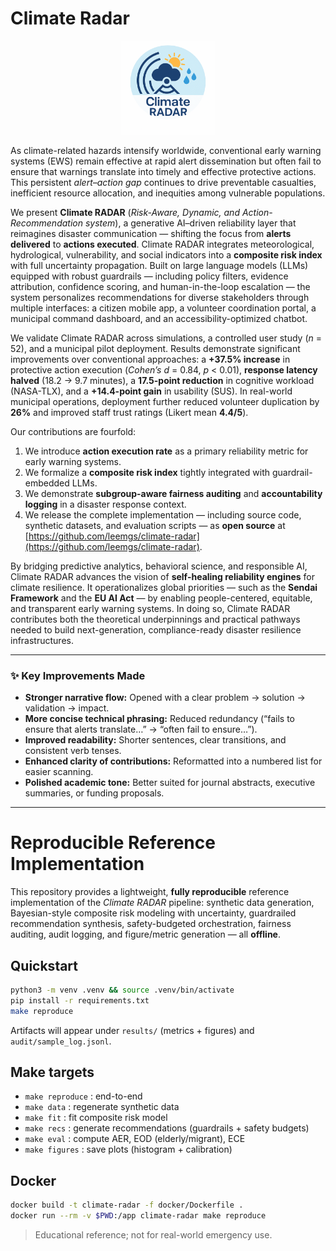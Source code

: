 # Climate Radar

<p align="center">
  <img src=climate-radar-logo.png" alt="Climate RADAR Logo" width="150" height="150">
</p>


As climate-related hazards intensify worldwide, conventional early warning systems (EWS) remain effective at rapid alert dissemination but often fail to ensure that warnings translate into timely and effective protective actions. This persistent *alert–action gap* continues to drive preventable casualties, inefficient resource allocation, and inequities among vulnerable populations.

We present **Climate RADAR** (*Risk-Aware, Dynamic, and Action-Recommendation system*), a generative AI–driven reliability layer that reimagines disaster communication — shifting the focus from **alerts delivered** to **actions executed**. Climate RADAR integrates meteorological, hydrological, vulnerability, and social indicators into a **composite risk index** with full uncertainty propagation. Built on large language models (LLMs) equipped with robust guardrails — including policy filters, evidence attribution, confidence scoring, and human-in-the-loop escalation — the system personalizes recommendations for diverse stakeholders through multiple interfaces: a citizen mobile app, a volunteer coordination portal, a municipal command dashboard, and an accessibility-optimized chatbot.

We validate Climate RADAR across simulations, a controlled user study (*n* = 52), and a municipal pilot deployment. Results demonstrate significant improvements over conventional approaches: a **+37.5% increase** in protective action execution (*Cohen’s d* = 0.84, *p* < 0.01), **response latency halved** (18.2 → 9.7 minutes), a **17.5-point reduction** in cognitive workload (NASA-TLX), and a **+14.4-point gain** in usability (SUS). In real-world municipal operations, deployment further reduced volunteer duplication by **26%** and improved staff trust ratings (Likert mean **4.4/5**).

Our contributions are fourfold:

1. We introduce **action execution rate** as a primary reliability metric for early warning systems.
2. We formalize a **composite risk index** tightly integrated with guardrail-embedded LLMs.
3. We demonstrate **subgroup-aware fairness auditing** and **accountability logging** in a disaster response context.
4. We release the complete implementation — including source code, synthetic datasets, and evaluation scripts — as **open source** at [https://github.com/leemgs/climate-radar](https://github.com/leemgs/climate-radar).

By bridging predictive analytics, behavioral science, and responsible AI, Climate RADAR advances the vision of **self-healing reliability engines** for climate resilience. It operationalizes global priorities — such as the **Sendai Framework** and the **EU AI Act** — by enabling people-centered, equitable, and transparent early warning systems. In doing so, Climate RADAR contributes both the theoretical underpinnings and practical pathways needed to build next-generation, compliance-ready disaster resilience infrastructures.

---

### ✨ Key Improvements Made

* **Stronger narrative flow:** Opened with a clear problem → solution → validation → impact.
* **More concise technical phrasing:** Reduced redundancy (“fails to ensure that alerts translate…” → “often fail to ensure…”).
* **Improved readability:** Shorter sentences, clear transitions, and consistent verb tenses.
* **Enhanced clarity of contributions:** Reformatted into a numbered list for easier scanning.
* **Polished academic tone:** Better suited for journal abstracts, executive summaries, or funding proposals.

---


# Reproducible Reference Implementation

This repository provides a lightweight, **fully reproducible** reference implementation of the *Climate RADAR* pipeline:
synthetic data generation, Bayesian-style composite risk modeling with uncertainty, guardrailed recommendation synthesis,
safety-budgeted orchestration, fairness auditing, audit logging, and figure/metric generation — all **offline**.

## Quickstart

```bash
python3 -m venv .venv && source .venv/bin/activate
pip install -r requirements.txt
make reproduce
```

Artifacts will appear under `results/` (metrics + figures) and `audit/sample_log.jsonl`.

## Make targets
- `make reproduce` : end-to-end
- `make data`      : regenerate synthetic data
- `make fit`       : fit composite risk model
- `make recs`      : generate recommendations (guardrails + safety budgets)
- `make eval`      : compute AER, EOD (elderly/migrant), ECE
- `make figures`   : save plots (histogram + calibration)

## Docker
```bash
docker build -t climate-radar -f docker/Dockerfile .
docker run --rm -v $PWD:/app climate-radar make reproduce
```

> Educational reference; not for real-world emergency use.
